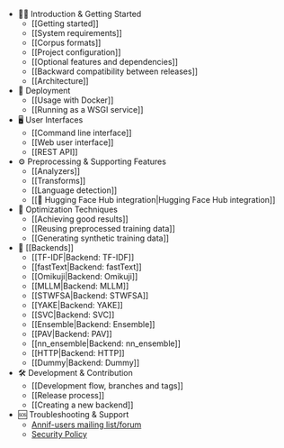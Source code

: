 * 🧑‍💻 Introduction & Getting Started
  * [[Getting started]]
  * [[System requirements]]
  * [[Corpus formats]]
  * [[Project configuration]]
  * [[Optional features and dependencies]]
  * [[Backward compatibility between releases]]
  * [[Architecture]]
* 🚀 Deployment
  * [[Usage with Docker]]
  * [[Running as a WSGI service]]
* 🖥️ User Interfaces
  * [[Command line interface]]
  * [[Web user interface]]
  * [[REST API]]
* ⚙️ Preprocessing & Supporting Features
  * [[Analyzers]]
  * [[Transforms]]
  * [[Language detection]]
  * [[🤗 Hugging Face Hub integration|Hugging Face Hub integration]]
* 🎯 Optimization Techniques
  * [[Achieving good results]]
  * [[Reusing preprocessed training data]]
  * [[Generating synthetic training data]]
* 🧩 [[Backends]]
  * [[TF-IDF|Backend: TF-IDF]]
  * [[fastText|Backend: fastText]]
  * [[Omikuji|Backend: Omikuji]]
  * [[MLLM|Backend: MLLM]]
  * [[STWFSA|Backend: STWFSA]]
  * [[YAKE|Backend: YAKE]]
  * [[SVC|Backend: SVC]]
  * [[Ensemble|Backend: Ensemble]]
  * [[PAV|Backend: PAV]]
  * [[nn_ensemble|Backend: nn_ensemble]]
  * [[HTTP|Backend: HTTP]]
  * [[Dummy|Backend: Dummy]]
* 🛠️ Development & Contribution
  * [[Development flow, branches and tags]]
  * [[Release process]]
  * [[Creating a new backend]]
* 🆘 Troubleshooting & Support
  * [Annif-users mailing list/forum](https://groups.google.com/forum/#!forum/annif-users)
  * [Security Policy](https://github.com/NatLibFi/Annif/security/policy)
<!--- - [[Troubleshooting]]: Common issues and solutions--->
